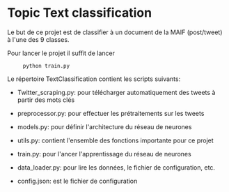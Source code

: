 # Topic Text classification

Le but de ce projet est de classifier à un document de la MAIF (post/tweet) à l'une des 9 classes.

Pour lancer le projet il suffit de lancer

         python train.py
Le répertoire TextClassification contient les scripts suivants:

  - Twitter_scraping.py: pour télécharger automatiquement des tweets à partir des mots clés
  - preprocessor.py: pour effectuer les prétraitements sur les tweets
  - models.py: pour définir l'architecture du réseau de neurones 
  - utils.py: contient l'ensemble des fonctions importante pour ce projet
  - train.py: pour l'ancer l'apprentissage du réseau de neurones 
  - data_loader.py: pour lire les données, le fichier de configuration, etc.
   
  - config.json: est le fichier de configuration
